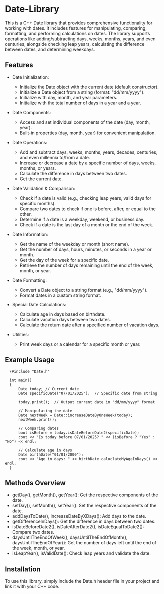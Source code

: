 # Date-Library

This is a C++ Date library that provides comprehensive functionality for working with dates. It includes features for manipulating, comparing, formatting, and performing calculations on dates. The library supports operations like adding/subtracting days, weeks, months, years, and even centuries, alongside checking leap years, calculating the difference between dates, and determining weekdays.

## Features

* Date Initialization:
    * Initialize the Date object with the current date (default constructor).
    * Initialize a Date object from a string (format: "dd/mm/yyyy").
    * Initialize with day, month, and year parameters.
    * Initialize with the total number of days in a year and a year.

* Date Components:
    * Access and set individual components of the date (day, month, year).
    * Built-in properties (day, month, year) for convenient manipulation.

* Date Operations:
    * Add and subtract days, weeks, months, years, decades, centuries, and even millennia to/from a date.
    * Increase or decrease a date by a specific number of days, weeks, months, or years.
    * Calculate the difference in days between two dates.
    * Get the current date.

* Date Validation & Comparison:
    * Check if a date is valid (e.g., checking leap years, valid days for specific months).
    * Compare two dates to check if one is before, after, or equal to the other.
    * Determine if a date is a weekday, weekend, or business day.
    * Check if a date is the last day of a month or the end of the week.

* Date Information:
    * Get the name of the weekday or month (short name).
    * Get the number of days, hours, minutes, or seconds in a year or month.
    * Get the day of the week for a specific date.
    * Retrieve the number of days remaining until the end of the week, month, or year.

* Date Formatting:
    * Convert a Date object to a string format (e.g., "dd/mm/yyyy").
    * Format dates in a custom string format.

* Special Date Calculations:
    * Calculate age in days based on birthdate.
    * Calculate vacation days between two dates.
    * Calculate the return date after a specified number of vacation days.

* Utilities:
    * Print week days or a calendar for a specific month or year.

## Example Usage
      \#include "Date.h"
      
      int main() 
      {
          Date today; // Current date
          Date specificDate("07/01/2025");  // Specific date from string

          today.print();  // Output current date in "dd/mm/yyyy" format

          // Manipulating the date
          Date nextWeek = Date::increaseDateByOneWeek(today);
          nextWeek.print();

          // Comparing dates
          bool isBefore = today.isDateBeforeDate2(specificDate);
          cout << "Is today before 07/01/2025? " << (isBefore ? "Yes" : "No") << endl;
    
          // Calculate age in days
          Date birthDate("01/01/2000");
          cout << "Age in days: " << birthDate.caluclateMyAgeInDays() << endl;
      }
## Methods Overview
* getDay(), getMonth(), getYear(): Get the respective components of the date.
* setDay(), setMonth(), setYear(): Set the respective components of the date.
* addDaysToDate(), increaseDateByXDays(): Add days to the date.
* getDifferenceInDays(): Get the difference in days between two dates.
* isDateBeforeDate2(), isDateAfterDate2(), isDateEqualToDate2(): Compare two dates.
* daysUntilTheEndOfWeek(), daysUntilTheEndOfMonth(), daysUntilTheEndOfYear(): Get the number of days left until the end of the week, month, or year.
* isLeapYear(), isValidDate(): Check leap years and validate the date.
## Installation
To use this library, simply include the Date.h header file in your project and link it with your C++ code.
